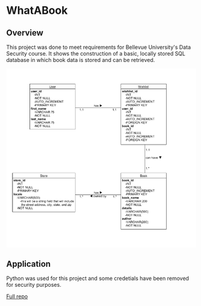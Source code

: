 # WhatABook

## Overview

This project was done to meet requirements for Bellevue University's Data Security course. It shows the construction of a basic, locally stored SQL database in which book data is stored and can be retrieved.

![Vis](../Images/WhatABook.PNG "WhatABook Databse Relation Schema")

## Application

Python was used for this project and some credetials have been removed for security purposes.

<a href="https://github.com/kinikepike1/ProjectShowcase/tree/main/WhatABookProject" target="_blank" rel="noopener noreferrer">Full repo</a>
